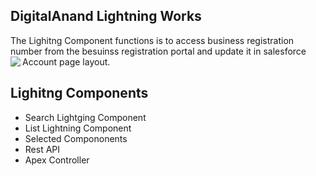 ## DigitalAnand Lightning Works
The Lighitng Component functions is to access business registration number from the besuinss registration portal and update it in salesforce Account page layout.
<a href="https://imgflip.com/gif/3zhjuz"><img src="https://i.imgflip.com/3zhjuz.gif" BORDER="0" ALIGN="Left"/></a>
###

## Lighitng Components

- Search Lightging Component 
- List Lightning  Component
- Selected Compononents
- Rest API
- Apex Controller



